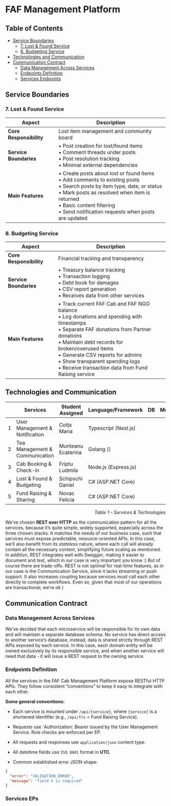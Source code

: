 # FAF Management Platform

## Table of Contents
- [Service Boundaries](#service-boundaries)
    - [7. Lost & Found Service](#7-lost--found-service)
    - [8. Budgeting Service](#8-budgeting-service)
- [Technologies and Communication](#technologies-and-communication)
- [Communication Contract](#communication-contract)
  -  [Data Management Across Services](#data-management-across-services)
  -  [Endpoints Definition](#endpoints-definition)
  - [Services Endpoints](#services-eps)
## Service Boundaries

### 7. Lost & Found Service

| **Aspect** | **Description** |
|------------|-----------------|
| **Core Responsibility** | Lost item management and community board |
| **Service Boundaries** | • Post creation for lost/found items<br>• Comment threads under posts<br>• Post resolution tracking<br>• Minimal external dependencies |
| **Main Features** | • Create posts about lost or found items<br>• Add comments to existing posts<br>• Search posts by item type, date, or status<br>• Mark posts as resolved when item is returned<br>• Basic content filtering<br>• Send notification requests when posts are updated |

### 8. Budgeting Service

| **Aspect** | **Description** |
|------------|-----------------|
| **Core Responsibility** | Financial tracking and transparency |
| **Service Boundaries** | • Treasury balance tracking<br>• Transaction logging<br>• Debt book for damages<br>• CSV report generation<br>• Receives data from other services |
| **Main Features** | • Track current FAF Cab and FAF NGO balance<br>• Log donations and spending with timestamps<br>• Separate FAF donations from Partner donations<br>• Maintain debt records for broken/overused items<br>• Generate CSV reports for admins<br>• Show transparent spending logs<br>• Receive transaction data from Fund Raising service |

## Technologies and Communication

|  | Services                       | Student Assigned    | Language/Framework   | DB  | Motivation | Trade-offs         |
|--|--------------------------------|---------------------|----------------------|-----|------------|--------------------|
| 1 | User Management & Notification | Colța Maria         | Typescript (Nest.js) |     |            |        |
| 2 | Tea Management & Communication | Munteanu Ecaterina  | Golang ()            |     |            |  |
| 3 | Cab Booking & Check-in         | Friptu Ludmila      | Node.js (Express.js) |     |            |     |
| 4 | Lost & Found & Budgeting       | Schipschi Daniel    | C# (ASP.NET Core)    |     |            |    |
| 5 | Fund Raising & Sharing         | Novac Felicia       | C# (ASP.NET Core)    |     |            |       |
<p align="right"><i>Table 1 – Services & Technologies</i></p>

We’ve chosen **REST over HTTP** as the communication pattern for all the services, because it’s quite simple, widely supported, especially across the three chosen stacks. It matches the needs of our business case, such that services must expose predictable, resource-oriented APIs. In this case, we’ll also benefit from its _stateless_ nature, where each call will already contain all the necessary context, simplifying future scaling as mentioned. In addition, REST integrates well with _Swagger_, making it easier to document and test, which in our case is very important you know :)
But of course there are trade-offs. REST is not optimal for real-time features, as in our case is the Communication Service, since it lacks streaming or push support. It also increases coupling because services must call each other directly to complete workflows. Even so, given that most of our operations are transactional, we’re ok )

[//]: # (### 7. Lost & Found Service)

[//]: # ()
[//]: # (**Technology Stack:**)

[//]: # (- Language: C#)

[//]: # (- Framework: ASP.NET Core Web API)

[//]: # (- Database: PostgreSQL)

[//]: # (- Communication: REST with JSON)

[//]: # ()
[//]: # (**Motivation:** C# provides good text handling for post content and comments. PostgreSQL offers full-text search for finding items and handles the post-comment relationships well. REST fits the simple CRUD operations needed.)

[//]: # ()
[//]: # (**Trade-offs:** More setup overhead than lighter alternatives, but provides reliable data handling and built-in validation for user-generated content.)

[//]: # ()
[//]: # (### 8. Budgeting Service)

[//]: # ()
[//]: # (**Technology Stack:**)

[//]: # (- Language: C#)

[//]: # (- Framework: ASP.NET Core Web API)

[//]: # (- Database: PostgreSQL)

[//]: # (- Communication: REST with JSON)

[//]: # ()
[//]: # (**Motivation:** C# decimal type prevents money calculation errors. PostgreSQL ACID compliance ensures financial data integrity. REST provides clear endpoints for different transaction types.)

[//]: # ()
[//]: # (**Trade-offs:** Heavier stack than needed for simple operations, but financial accuracy requirements justify the choice. May need multiple API calls for complex reports.)

## Communication Contract

### Data Management Across Services

We’ve decided that each microservice will be responsible for its own data and will maintain a separate database schema. No service has direct access to another service’s database, instead, data is shared strictly through REST APIs exposed by each service. In this case, each domain entity will be owned exclusively by its responsible service, and when another service will need that data - it will issue a REST request to the owning service.

### Endpoints Definition
All the services in the FAF Cab Management Platform expose RESTful HTTP APIs. They follow consistent “conventions” to keep it easy to integrate with each other.

**Some general conventions:**

* Each service is mounted under `/api/{service}`, where `{service}` is a shortened identifier (e.g., `/api/frs` = Fund Raising Service).

* Requests use `Authorization: Bearer <JWT> issued by the User Management Service. Role checks are enforced per EP.

* All requests and responses use `application/json` content type.

* All datetime fields use `ISO 8601` format in **UTC**.

* Common established error JSON shape: 
````json 
{ 
  "error": "VALIDATION_ERROR", 
  "message": "field X is required"
}
````

### Services EPs
###